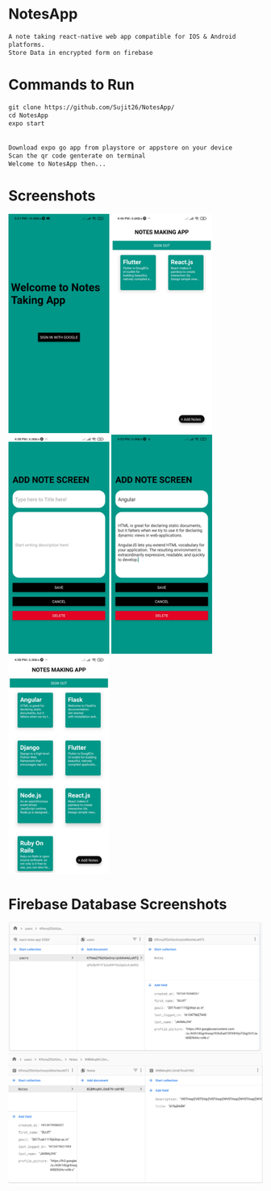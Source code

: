 # NotesApp
    A note taking react-native web app compatible for IOS & Android platforms.  
    Store Data in encrypted form on firebase

# Commands to Run  
    git clone https://github.com/Sujit26/NotesApp/
    cd NotesApp   
    expo start   


    Download expo go app from playstore or appstore on your device  
    Scan the qr code genterate on terminal  
    Welcome to NotesApp then...   

# Screenshots

<p>
    <img src="/screenshots/1.jpg" alt="drawing" width="200"/>
    <img src="/screenshots/2.jpg" alt="drawing" width="200"/>
    <img src="/screenshots/3.jpg" alt="drawing" width="200"/>
    <img src="/screenshots/4.jpg" alt="drawing" width="200"/>
    <img src="/screenshots/5.jpg" alt="drawing" width="200"/>
</p>


# Firebase Database Screenshots
<p>
    <img src="/screenshots/6.jpg" alt="drawing" />
    <img src="/screenshots/7.jpg" alt="drawing" />
</p>
